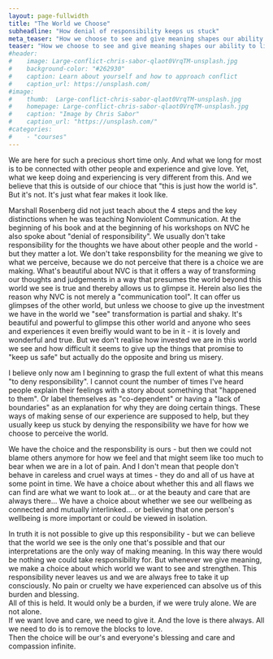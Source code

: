 ```yaml
---
layout: page-fullwidth
title: "The World we Choose"
subheadline: "How denial of responsibility keeps us stuck"
meta_teaser: "How we choose to see and give meaning shapes our ability to live happily and peacefully. While it may feel like we have no choice in our perceptions, embracing this responsibility is key to transforming our experience. Through Nonviolent Communication (NVC), we can remove the blocks to love and take up this responsibility lightly—opening ourselves to deeper connection, compassion, and the love we long for. This journey is not just about changing words, but about reshaping our thoughts and choosing to see a more beautiful and loving reality."
teaser: "How we choose to see and give meaning shapes our ability to live happily and peacefully. While it may feel like we have no choice in our perceptions, embracing this responsibility is key to transforming our experience. Through Nonviolent Communication (NVC), we can remove the blocks to love and take up this responsibility lightly—opening ourselves to deeper connection, compassion, and the love we long for. This journey is not just about changing words, but about reshaping our thoughts and choosing to see a more beautiful and loving reality."
#header:
#    image: Large-conflict-chris-sabor-qlaot0VrqTM-unsplash.jpg
#    background-color: "#262930"
#    caption: Learn about yourself and how to approach conflict
#    caption_url: https://unsplash.com/
#image: 
#    thumb:  Large-conflict-chris-sabor-qlaot0VrqTM-unsplash.jpg
#    homepage: Large-conflict-chris-sabor-qlaot0VrqTM-unsplash.jpg
#    caption: "Image by Chris Sabor"
#    caption_url: "https://unsplash.com/"
#categories:
#    - "courses"
---
```


We are here for such a precious short time only. And what we long for most is to be connected with other people and experience and give love.
Yet, what we keep doing and experiencing is very different from this. 
And we believe that this is outside of our chioce that "this is just how the world is".
But it's not. It's just what fear makes it look like.

Marshall Rosenberg did not just teach about the 4 steps and the key distinctions when he was teaching Nonviolent Communication.
At the beginning of his book and at the beginning of his workshops on NVC he also spoke about "denial of responsibility". 
We usually don't take responsibility for the thoughts we have about other people and the world - but they matter a lot. We don't take responsbility for the meaning we give to what we perceive, because we do not perceive that there is a choice we are making.
What's beautiful about NVC is that it offers a way of transforming our thoughts and judgements in a way that presumes the world beyond this world we see is true and thereby allows us to glimpse it. 
Herein also lies the reason why NVC is not merely a "communication tool". It can offer us glimpses of the other world, but unless we choose to give up the investment we have in the world we "see" transformation is partial and shaky.
It's beautiful and powerful to glimpse this other world and anyone who sees and experiences it even breifly would want to be in it - it is lovely and wonderful and true. But we don't realise how invested we are in this world we see and how difficult it seems to give up the things that promise to "keep us safe" but actually do the opposite and bring us misery.

I believe only now am I beginning to grasp the full extent of what this means "to deny responsibility".
I cannot count the number of times I've heard people explain their feelings with a story about something that "happened to them". 
Or label themselves as "co-dependent" or having a "lack of boundaries" as an explanation for why they are doing certain things. 
These ways of making sense of our experience are supposed to help, but they usually keep us stuck by denying the responsibility we have for how we choose to perceive the world.

We have the choice and the responsbility is ours - but then we could not blame others anymore for how we feel and that might seem like too much to bear when we are in a lot of pain. 
And I don't mean that people don't behave in careless and cruel ways at times - they do and all of us have at some point in time. 
We have a choice about whether this and all flaws we can find are what we want to look at... or at the beauty and care that are always there...
We have a choice about whether we see our wellbeing as connected and mutually interlinked... or believing that one person's wellbeing is more important or could be viewed in isolation.

In truth it is not possible to give up this responsibility - but we can believe that the world we see is the only one that's possible and that our interpretations are the only way of making meaning. In this way there would be nothing we could take responsibility for.
But whenever we give meaning, we make a choice about which world we want to see and strengthen. This responsibility never leaves us and we are always free to take it up consciously. No pain or cruelty we have experienced can absolve us of this burden and blessing.   
All of this is held. It would only be a burden, if we were truly alone. We are not alone.   
If we want love and care, we need to give it. And the love is there always. All we need to do is to remove the blocks to love.  
Then the choice will be our's and everyone's blessing and care and compassion infinite.
